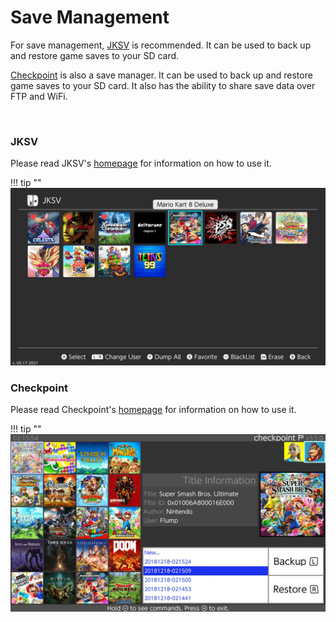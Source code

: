 # Save Management

For save management, [JKSV](https://github.com/J-D-K/JKSV) is recommended. It can be used to back up and restore game saves to your SD card. 

[Checkpoint](https://github.com/FlagBrew/Checkpoint) is also a save manager. It can be used to back up and restore game saves to your SD card. It also has the ability to share save data over FTP and WiFi.

&nbsp;
	
### JKSV
Please read JKSV's [homepage](https://github.com/J-D-K/JKSV) for information on how to use it.

!!! tip ""
	![ExampleSwitchTheme](../extras/img/save_jksv.jpg)

### Checkpoint
Please read Checkpoint's [homepage](https://github.com/Flagbrew/Checkpoint) for information on how to use it.

!!! tip ""
	![ExampleSwitchTheme](../extras/img/save_checkpoint.jpg)
